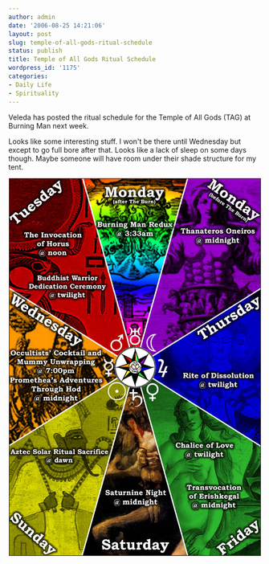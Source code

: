 ```yaml
---
author: admin
date: '2006-08-25 14:21:06'
layout: post
slug: temple-of-all-gods-ritual-schedule
status: publish
title: Temple of All Gods Ritual Schedule
wordpress_id: '1175'
categories:
- Daily Life
- Spirituality
---
```

Veleda has posted the ritual schedule for the Temple of All Gods (TAG) at Burning Man next week.

Looks like some interesting stuff. I won't be there until Wednesday but except to go full bore after that. Looks like a lack of sleep on some days though. Maybe someone will have room under their shade structure for my tent.
<p align="center"><img border="1" alt="TAG BM Schedule" src="/images/rituals2006a.jpg" /></p>
